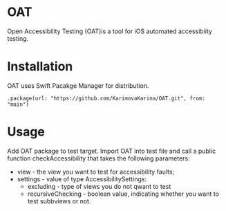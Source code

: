 # OAT

Open Accessibility Testing (OAT)is a tool for iOS automated accessibiity testing.

# Installation
OAT uses Swift Pacakge Manager for distribution.

```
.package(url: "https://github.com/KarimovaKarina/OAT.git", from: "main")
```

# Usage

Add OAT package to test target. Import OAT into test file and call a public function checkAccessibility that takes the following parameters:

 * view - the view you want to test for accessibility faults;
 * settings - value of type AccessibilitySettings:
   * excluding - type of views you do not qwant to test
   * recursiveChecking - boolean value, indicating whether you want to test subbviews or not.


